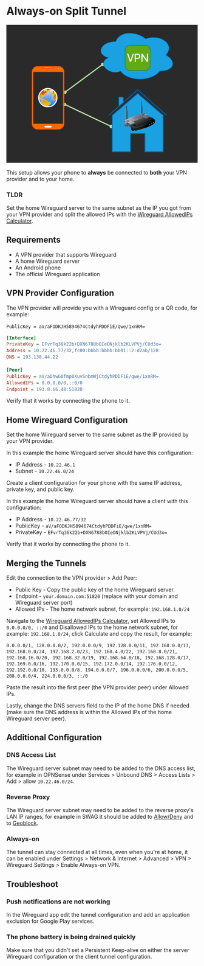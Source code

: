 # Always-on Split Tunnel
![split](images/split.png)

This setup allows your phone to **always** be connected to **both** your VPN provider and to your home.

### TLDR

Set the home Wireguard server to the same subnet as the IP you got from your VPN provider and split the allowed IPs with the [Wireguard AllowedIPs Calculator](https://www.procustodibus.com/blog/2021/03/wireguard-allowedips-calculator/).

## Requirements

- A VPN provider that supports Wireguard
- A home Wireguard server
- An Android phone
- The official Wireguard application

## VPN Provider Configuration

The VPN provider will provide you with a Wireguard config or a QR code, for example:

`PublicKey = aV/aFODKJH5894674CtdyhPDDFiE/qwe/1xnRM=`
```INI
[Interface]
PrivateKey = EFvrTq36k22b+DXN6788bOIeONjklb2KLVPVj/CUd3o=
Address = 10.22.46.77/32,fc00:bbbb:bbbb:bb01::2:d2ab/128
DNS = 193.138.44.22

[Peer]
PublicKey = aV/aDhwG0fmp0XuvSnbmWjCtdyhPDDFiE/qwe/1xnRM=
AllowedIPs = 0.0.0.0/0,::0/0
Endpoint = 193.8.66.48:51820
```

Verify that it works by connecting the phone to it.

## Home Wireguard Configuration

Set the home Wireguard server to the same subnet as the IP provided by your VPN provider.

In this example the home Wireguard server should have this configuration:

- IP Address - `10.22.46.1`
- Subnet - `10.22.46.0/24`

Create a client configuration for your phone with the same IP address, private key, and public key.

In this example the home Wireguard server should have a client with this configuration:

- IP Address - `10.22.46.77/32`
- PublicKey - `aV/aFODKJH5894674CtdyhPDDFiE/qwe/1xnRM=`
- PrivateKey - `EFvrTq36k22b+DXN6788bOIeONjklb2KLVPVj/CUd3o=`

Verify that it works by connecting the phone to it.

## Merging the Tunnels

Edit the connection to the VPN provider > Add Peer:

- Public Key - Copy the public key of the home Wireguard server.
- Endpoint - `your.domain.com:51820` (replace with your domain and Wireguard server port)
- Allowed IPs - The home network subnet, for example: `192.168.1.0/24`

Navigate to the [Wireguard AllowedIPs Calculator](https://www.procustodibus.com/blog/2021/03/wireguard-allowedips-calculator/), set Allowed IPs to `0.0.0.0/0, ::/0` and Disallowed IPs to the home network subnet, for example: `192.168.1.0/24`, click Calculate and copy the result, for example:
```
0.0.0.0/1, 128.0.0.0/2, 192.0.0.0/9, 192.128.0.0/11, 192.160.0.0/13, 192.168.0.0/24, 192.168.2.0/23, 192.168.4.0/22, 192.168.8.0/21, 192.168.16.0/20, 192.168.32.0/19, 192.168.64.0/18, 192.168.128.0/17, 192.169.0.0/16, 192.170.0.0/15, 192.172.0.0/14, 192.176.0.0/12, 192.192.0.0/10, 193.0.0.0/8, 194.0.0.0/7, 196.0.0.0/6, 200.0.0.0/5, 208.0.0.0/4, 224.0.0.0/3, ::/0
```
Paste the result into the first peer (the VPN provider peer) under Allowed IPs.

Lastly, change the DNS servers field to the IP of the home DNS if needed (make sure the DNS address is within the Allowed IPs of the home Wireguard server peer).

## Additional Configuration

### DNS Access List

The Wireguard server subnet may need to be added to the DNS access list, for example in OPNSense under Services > Unbound DNS > Access Lists > Add > allow `10.22.46.0/24`.

### Reverse Proxy

The Wireguard server subnet may need to be added to the reverse proxy's LAN IP ranges, for example in SWAG it should be added to [Allow/Deny](/secure/#internal-applications) and to [Geoblock](/secure/#geoblock).

### Always-on

The tunnel can stay connected at all times, even when you're at home, it can be enabled under Settings > Network & Internet > Advanced > VPN > Wireguard Settings > Enable Always-on VPN.

## Troubleshoot

### Push notifications are not working
In the Wireguard app edit the tunnel configuration and add an application exclusion for Google Play services.

### The phone battery is being drained quickly
Make sure that you didn't set a Persistent Keep-alive on either the server Wireguard configuration or the client tunnel configuration.